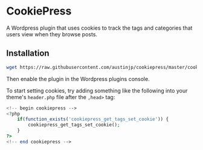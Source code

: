 # CookiePress

A Wordpress plugin that uses cookies to track the tags and categories that users view when they browse posts.

## Installation

```bash
wget https://raw.githubusercontent.com/austinjp/cookiepress/master/cookiepress.php -O- > /path/to/wordpress/wp-content/plugins
```

Then enable the plugin in the Wordpress plugins console.

To start setting cookies, try adding something like the following into your theme's `header.php` file after the `,head>` tag:

```php
<!-- begin cookiepress -->
<?php
    if(function_exists('cookiepress_get_tags_set_cookie')) {
        cookiepress_get_tags_set_cookie();
    }
?>
<!-- end cookiepress -->

```